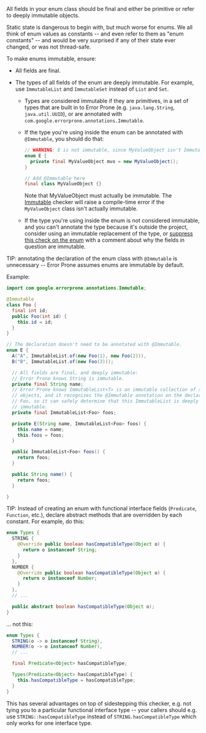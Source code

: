 All fields in your enum class should be final and either be primitive or refer
to deeply immutable objects.

Static state is dangerous to begin with, but much worse for enums. We all think
of enum values as constants -- and even refer to them as "enum constants" -- and
would be very surprised if any of their state ever changed, or was not
thread-safe.

To make enums immutable, ensure:

*   All fields are final.
*   The types of all fields of the enum are deeply immutable. For example, use
    `ImmutableList` and `ImmutableSet` instead of `List` and `Set`.

    *   Types are considered immutable if they are primitives, in a set of types
        that are built in to Error Prone (e.g. `java.lang.String`,
        `java.util.UUID`), or are annotated with
        `com.google.errorprone.annotations.Immutable`.
    *   If the type you're using inside the enum can be annotated with
        `@Immutable`, you should do that:

        ```java
        // WARNING: E is not immutable, since MyValueObject isn't Immutable
        enum E {
          private final MyValueObject mvo = new MyValueObject();
        }

        // Add @Immutable here
        final class MyValueObject {}
        ```

        Note that MyValueObject must actually be immutable. The
        [Immutable](Immutable.md) checker will raise a compile-time error if the
        `MyValueObject` class isn't actually immutable.

    *   If the type you're using inside the enum is not considered immutable,
        and you can't annotate the type because it's outside the project,
        consider using an immutable replacement of the type, or
        [suppress this check on the enum](#suppression) with a comment about why
        the fields in question are immutable.

TIP: annotating the declaration of the enum class with `@Immutable` is
unnecessary -- Error Prone assumes enums are immutable by default.

Example:

```java
import com.google.errorprone.annotations.Immutable;

@Immutable
class Foo {
  final int id;
  public Foo(int id) {
    this.id = id;
  }
}
```

```java
// The declaration doesn't need to be annotated with @Immutable.
enum E {
  A("A", ImmutableList.of(new Foo(1), new Foo(2))),
  B("B", ImmutableList.of(new Foo(3)));

  // All fields are final, and deeply immutable:
  // Error Prone knows String is immutable.
  private final String name;
  // Error Prone knows ImmutableList<T> is an immutable collection of some
  // objects, and it recognizes the @Immutable annotation on the declaration of
  // Foo, so it can safely determine that this ImmutableList is deeply
  // immutable.
  private final ImmutableList<Foo> foos;

  private E(String name, ImmutableList<Foo> foos) {
    this.name = name;
    this.foos = foos;
  }

  public ImmutableList<Foo> foos() {
    return foos;
  }

  public String name() {
    return foos;
  }

}
```

TIP: Instead of creating an enum with functional interface fields (`Predicate`,
`Function`, etc.), declare abstract methods that are overridden by each
constant. For example, do this:

```java
enum Types {
  STRING {
    @Override public boolean hasCompatibleType(Object o) {
      return o instanceof String;
    }
  },
  NUMBER {
    @Override public boolean hasCompatibleType(Object o) {
      return o instanceof Number;
    }
  },
  // ...

  public abstract boolean hasCompatibleType(Object o);
}
```

... not this:

```java
enum Types {
  STRING(o -> o instanceof String),
  NUMBER(o -> o instanceof Number),
  // ...

  final Predicate<Object> hasCompatibleType;

  Types(Predicate<Object> hasCompatibleType) {
    this.hasCompatibleType = hasCompatibleType;
  }
}
```

This has several advantages on top of sidestepping this checker, e.g. not tying
you to a particular functional interface type -- your callers should e.g. use
`STRING::hasCompatibleType` instead of `STRING.hasCompatibleType` which only
works for one interface type.

